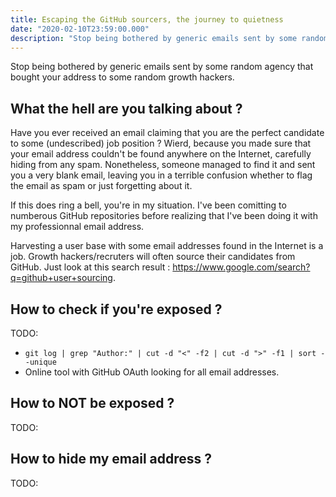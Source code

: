 ```yaml
---
title: Escaping the GitHub sourcers, the journey to quietness
date: "2020-02-10T23:59:00.000"
description: "Stop being bothered by generic emails sent by some random agency that bought your address to some random growth hackers."
---
```


Stop being bothered by generic emails sent by some random agency that bought your address to some random growth hackers.

## What the hell are you talking about ?

Have you ever received an email claiming that you are the perfect candidate to some (undescribed) job position ? Wierd, because you made sure that your email address couldn't be found anywhere on the Internet, carefully hiding from any spam. Nonetheless, someone managed to find it and sent you a very blank email, leaving you in a terrible confusion whether to flag the email as spam or just forgetting about it.

If this does ring a bell, you're in my situation. I've been comitting to numberous GitHub repositories before realizing that I've been doing it with my professionnal email address.

Harvesting a user base with some email addresses found in the Internet is a job. Growth hackers/recruters will often source their candidates from GitHub. Just look at this search result : https://www.google.com/search?q=github+user+sourcing.

## How to check if you're exposed ?

TODO:

* `git log | grep "Author:" | cut -d "<" -f2 | cut -d ">" -f1 | sort --unique`
* Online tool with GitHub OAuth looking for all email addresses.

## How to NOT be exposed ?

TODO:

## How to hide my email address ?

TODO:

